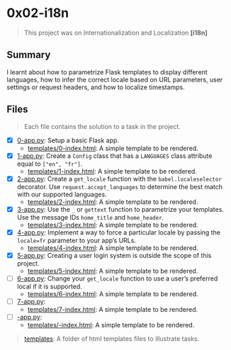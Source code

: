 # 0x02-i18n

> This project was on Internationalization and Localization **[i18n]**

## Summary

I learnt about how to parametrize Flask templates to display different languages, how to infer the correct locale based on URL parameters, user settings or request headers, and how to localize timestamps.

## Files

> Each file contains the solution to a task in the project.

- [x] [0-app.py](https://github.com/Ebube-Ochemba/alx-backend/blob/main/0x02-i18n/0-app.py): Setup a basic Flask app.
    - [templates/0-index.html](https://github.com/Ebube-Ochemba/alx-backend/blob/main/0x02-i18n/templates/0-index.html): A simple template to be rendered.
- [x] [1-app.py](https://github.com/Ebube-Ochemba/alx-backend/blob/main/0x02-i18n/1-app.py): Create a `Config` class that has a `LANGUAGES` class attribute equal to `["en", "fr"]`. 
    - [templates/1-index.html](https://github.com/Ebube-Ochemba/alx-backend/blob/main/0x02-i18n/templates/1-index.html): A simple template to be rendered.
- [x] [2-app.py](https://github.com/Ebube-Ochemba/alx-backend/blob/main/0x02-i18n/2-app.py): Create a `get_locale` function with the `babel.localeselector` decorator. Use `request.accept_languages` to determine the best match with our supported languages.
    - [templates/2-index.html](https://github.com/Ebube-Ochemba/alx-backend/blob/main/0x02-i18n/templates/2-index.html): A simple template to be rendered.
- [x] [3-app.py](https://github.com/Ebube-Ochemba/alx-backend/blob/main/0x02-i18n/3-app.py): Use the `_` or `gettext` function to parametrize your templates. Use the message IDs `home_title` and `home_header`.
    - [templates/3-index.html](https://github.com/Ebube-Ochemba/alx-backend/blob/main/0x02-i18n/templates/3-index.html): A simple template to be rendered.
- [x] [4-app.py](https://github.com/Ebube-Ochemba/alx-backend/blob/main/0x02-i18n/4-app.py): Implement a way to force a particular locale by passing the `locale=fr` parameter to your app’s URLs.
    - [templates/4-index.html](https://github.com/Ebube-Ochemba/alx-backend/blob/main/0x02-i18n/templates/4-index.html): A simple template to be rendered.
- [x] [5-app.py](https://github.com/Ebube-Ochemba/alx-backend/blob/main/0x02-i18n/5-app.py): Creating a user login system is outside the scope of this project.
    - [templates/5-index.html](https://github.com/Ebube-Ochemba/alx-backend/blob/main/0x02-i18n/templates/5-index.html): A simple template to be rendered.
- [ ] [6-app.py](https://github.com/Ebube-Ochemba/alx-backend/blob/main/0x02-i18n/6-app.py): Change your `get_locale` function to use a user’s preferred local if it is supported.
    - [templates/6-index.html](https://github.com/Ebube-Ochemba/alx-backend/blob/main/0x02-i18n/templates/6-index.html): A simple template to be rendered.
- [ ] [7-app.py](https://github.com/Ebube-Ochemba/alx-backend/blob/main/0x02-i18n/7-app.py):
    - [templates/7-index.html](https://github.com/Ebube-Ochemba/alx-backend/blob/main/0x02-i18n/templates/7-index.html): A simple template to be rendered.
- [ ] [-app.py](https://github.com/Ebube-Ochemba/alx-backend/blob/main/0x02-i18n/-app.py):
    - [templates/-index.html](https://github.com/Ebube-Ochemba/alx-backend/blob/main/0x02-i18n/templates/-index.html): A simple template to be rendered.


> [templates](./templates): A folder of html templates files to illustrate tasks.

